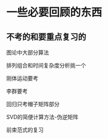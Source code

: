 # 一些必要回顾的东西

## 不考的和要重点复习的

图论中大部分算法

排列组合和时间复杂度分析挑一个

刚体运动要考

李群要考

回归只考帽子矩阵部分

SVD的简便计算方法-伪逆矩阵

前束范式的复习

